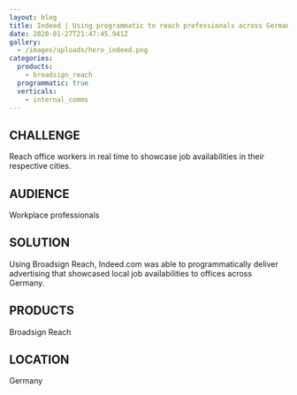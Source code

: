 ```yaml
---
layout: blog
title: Indeed | Using programmatic to reach professionals across Germany
date: 2020-01-27T21:47:45.941Z
gallery:
  - /images/uploads/hero_indeed.png
categories:
  products:
    - broadsign_reach
  programmatic: true
  verticals:
    - internal_comms
---
```

## CHALLENGE

Reach office workers in real time to showcase job availabilities in their respective cities.

## AUDIENCE

Workplace professionals

## SOLUTION

Using Broadsign Reach, Indeed.com was able to programmatically deliver advertising that showcased local job availabilities to offices across Germany.

## PRODUCTS

Broadsign Reach

## LOCATION

Germany
